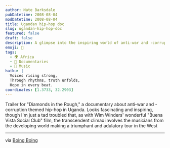 ```yaml
---
author: Nate Barksdale
pubDatetime: 2008-08-04
modDatetime: 2008-08-04
title: Ugandan hip-hop doc
slug: ugandan-hip-hop-doc
featured: false
draft: false
description: A glimpse into the inspiring world of anti-war and -corruption themed hip-hop in Uganda, reminiscent of the emotional journey explored in "Buena Vista Social Club."
emoji: 🎤
tags:
  - 🌍 Africa
  - 🎥 Documentaries
  - 🎵 Music
haiku: |
  Voices rising strong,  
  Through rhythms, truth unfolds,  
  Hope in every beat.
coordinates: [1.3733, 32.2903]
---
```


Trailer for "Diamonds in the Rough," a documentary about anti-war and -corruption themed hip-hop in Uganda. Looks fascinating and inspiring, though I'm just a tad troubled that, as with Wim Winders' wonderful "Buena Vista Social Club" film, the transcendent climax involves the musicians from the developing world making a triumphant and adulatory tour in the West

---

via [Boing Boing](https://www.google.com/search?q=%22Boing%20Boing%22%20boingboing.net)
